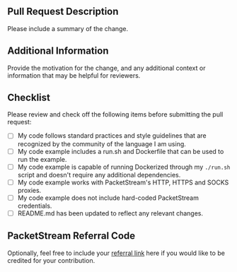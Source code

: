 ## Pull Request Description
Please include a summary of the change.

## Additional Information
Provide the motivation for the change, and any additional context or information that may be helpful for reviewers.

## Checklist
Please review and check off the following items before submitting the pull request:

- [ ] My code follows standard practices and style guidelines that are recognized by the community of the language I am using.
- [ ] My code example includes a run.sh and Dockerfile that can be used to run the example.
- [ ] My code example is capable of running Dockerized through my `./run.sh` script and doesn't require any additional dependencies.
- [ ] My code example works with PacketStream's HTTP, HTTPS and SOCKS proxies.
- [ ] My code example does not include hard-coded PacketStream credentials.
- [ ] README.md has been updated to reflect any relevant changes.

## PacketStream Referral Code
Optionally, feel free to include your [referral link](https://packetstream.io/dashboard/referrals) here if you would like to be credited for your contribution.
